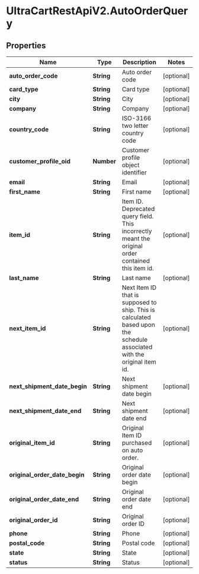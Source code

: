 # UltraCartRestApiV2.AutoOrderQuery

## Properties

Name | Type | Description | Notes
------------ | ------------- | ------------- | -------------
**auto_order_code** | **String** | Auto order code | [optional] 
**card_type** | **String** | Card type | [optional] 
**city** | **String** | City | [optional] 
**company** | **String** | Company | [optional] 
**country_code** | **String** | ISO-3166 two letter country code | [optional] 
**customer_profile_oid** | **Number** | Customer profile object identifier | [optional] 
**email** | **String** | Email | [optional] 
**first_name** | **String** | First name | [optional] 
**item_id** | **String** | Item ID.  Deprecated query field.  This incorrectly meant the original order contained this item id. | [optional] 
**last_name** | **String** | Last name | [optional] 
**next_item_id** | **String** | Next Item ID that is supposed to ship.  This is calculated based upon the schedule associated with the original item id. | [optional] 
**next_shipment_date_begin** | **String** | Next shipment date begin | [optional] 
**next_shipment_date_end** | **String** | Next shipment date end | [optional] 
**original_item_id** | **String** | Original Item ID purchased on auto order. | [optional] 
**original_order_date_begin** | **String** | Original order date begin | [optional] 
**original_order_date_end** | **String** | Original order date end | [optional] 
**original_order_id** | **String** | Original order ID | [optional] 
**phone** | **String** | Phone | [optional] 
**postal_code** | **String** | Postal code | [optional] 
**state** | **String** | State | [optional] 
**status** | **String** | Status | [optional] 


